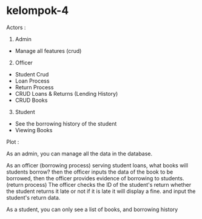 # kelompok-4
Actors :

1. Admin
- Manage all features (crud)
2. Officer
- Student Crud
- Loan Process
- Return Process
- CRUD Loans & Returns (Lending History)
- CRUD Books
3. Student
- See the borrowing history of the student
- Viewing Books

Plot :

As an admin, you can manage all the data in the database.

As an officer (borrowing process) serving student loans, what books will students borrow? then the officer inputs the data of the book to be borrowed, then the officer provides evidence of borrowing to students. (return process) The officer checks the ID of the student's return whether the student returns it late or not if it is late it will display a fine. and input the student's return data.

As a student, you can only see a list of books, and borrowing history
